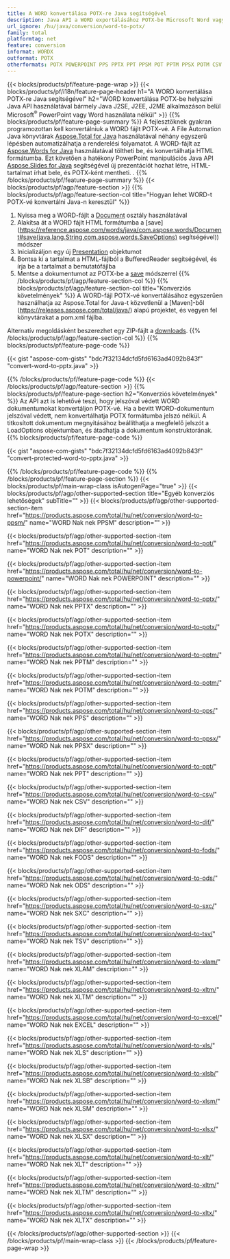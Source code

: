```yaml
---
title: A WORD konvertálása POTX-re Java segítségével
description: Java API a WORD exportálásához POTX-be Microsoft Word vagy PowerPoint használata nélkül
url_ignore: /hu/java/conversion/word-to-potx/
family: total
platformtag: net
feature: conversion
informat: WORDX
outformat: POTX
otherformats: POTX POWERPOINT PPS PPTX PPT PPSM POT PPTM PPSX POTM CSV DIF FODS ODS SXC TSV XLAM XLTM EXCEL XLS XLSB XLSM XLSX XLT XLTM XLTX
---
```

{{< blocks/products/pf/feature-page-wrap >}}
{{< blocks/products/pf/i18n/feature-page-header h1="A WORD konvertálása POTX-re Java segítségével" h2="WORD konvertálása POTX-be helyszíni Java API használatával bármely Java J2SE, J2EE, J2ME alkalmazáson belül Microsoft<sup>&reg;</sup> PowerPoint vagy Word használata nélkül" >}}
{{% blocks/products/pf/feature-page-summary %}}
A fejlesztőknek gyakran programozottan kell konvertálniuk a WORD fájlt POTX-vé. A File Automation Java könyvtárak [Aspose.Total for Java](https://products.aspose.com/total/java/) használatával néhány egyszerű lépésben automatizálhatja a renderelési folyamatot. A WORD-fájlt az [Aspose.Words for Java](https://products.aspose.com/words/java/) használatával töltheti be, és konvertálhatja HTML formátumba. Ezt követően a hatékony PowerPoint manipulációs Java API [Aspose.Slides for Java](https://products.aspose.com/slides/java/) segítségével új prezentációt hozhat létre, HTML-tartalmat írhat bele, és POTX-ként mentheti. .
{{% /blocks/products/pf/feature-page-summary  %}}
{{< blocks/products/pf/agp/feature-section >}}
{{% blocks/products/pf/agp/feature-section-col title="Hogyan lehet WORD-t POTX-vé konvertálni Java-n keresztül" %}}
1. Nyissa meg a WORD-fájlt a [Document](https://reference.aspose.com/words/java/com.aspose.words/Document) osztály használatával
2. Alakítsa át a WORD fájlt HTML formátumba a [save](https://reference.aspose.com/words/java/com.aspose.words/Document#save(java.lang.String,com.aspose.words.SaveOptions) segítségével)) módszer
3. Inicializáljon egy új [Presentation](https://reference.aspose.com/slides/java/com.aspose.slides/Presentation) objektumot
5. Bontsa ki a tartalmat a HTML-fájlból a BufferedReader segítségével, és írja be a tartalmat a bemutatófájlba
6. Mentse a dokumentumot az POTX-be a [save](https://reference.aspose.com/slides/java/com.aspose.slides/Presentation#save-java.io.OutputStream-int-) módszerrel
{{% /blocks/products/pf/agp/feature-section-col %}}
{{% blocks/products/pf/agp/feature-section-col title="Konverziós követelmények" %}}
A WORD-fájl POTX-vé konvertálásához egyszerűen használhatja az Aspose.Total for Java-t közvetlenül a [Maven]-ből (https://releases.aspose.com/total/java/) alapú projektet, és vegyen fel könyvtárakat a pom.xml fájlba.

Alternatív megoldásként beszerezhet egy ZIP-fájlt a [downloads](https://releases.aspose.com/total/java).
{{% /blocks/products/pf/agp/feature-section-col %}}
{{% blocks/products/pf/feature-page-code %}}

{{< gist "aspose-com-gists" "bdc7f32134dcfd5fd6163ad4092b843f" "convert-word-to-pptx.java" >}}


{{% /blocks/products/pf/feature-page-code %}}
{{< /blocks/products/pf/agp/feature-section >}}
{{% blocks/products/pf/feature-page-section  h2="Konverziós követelmények" %}}
Az API azt is lehetővé teszi, hogy jelszóval védett WORD dokumentumokat konvertáljon POTX-vé. Ha a bevitt WORD-dokumentum jelszóval védett, nem konvertálhatja POTX formátumba jelszó nélkül. A titkosított dokumentum megnyitásához beállíthatja a megfelelő jelszót a LoadOptions objektumban, és átadhatja a dokumentum konstruktorának.  
{{% blocks/products/pf/feature-page-code %}}

{{< gist "aspose-com-gists" "bdc7f32134dcfd5fd6163ad4092b843f" "convert-protected-word-to-pptx.java" >}}

{{% /blocks/products/pf/feature-page-code  %}}
{{% /blocks/products/pf/feature-page-section %}}
{{< blocks/products/pf/main-wrap-class isAutogenPage="true" >}}
{{< blocks/products/pf/agp/other-supported-section title="Egyéb konverziós lehetőségek" subTitle="" >}}
{{< blocks/products/pf/agp/other-supported-section-item href="https://products.aspose.com/total/hu/net/conversion/word-to-ppsm/" name="WORD Nak nek PPSM" description="" >}}

{{< blocks/products/pf/agp/other-supported-section-item href="https://products.aspose.com/total/hu/net/conversion/word-to-pot/" name="WORD Nak nek POT" description="" >}}

{{< blocks/products/pf/agp/other-supported-section-item href="https://products.aspose.com/total/hu/net/conversion/word-to-powerpoint/" name="WORD Nak nek POWERPOINT" description="" >}}

{{< blocks/products/pf/agp/other-supported-section-item href="https://products.aspose.com/total/hu/net/conversion/word-to-pptx/" name="WORD Nak nek PPTX" description="" >}}

{{< blocks/products/pf/agp/other-supported-section-item href="https://products.aspose.com/total/hu/net/conversion/word-to-potx/" name="WORD Nak nek POTX" description="" >}}

{{< blocks/products/pf/agp/other-supported-section-item href="https://products.aspose.com/total/hu/net/conversion/word-to-pptm/" name="WORD Nak nek PPTM" description="" >}}

{{< blocks/products/pf/agp/other-supported-section-item href="https://products.aspose.com/total/hu/net/conversion/word-to-potm/" name="WORD Nak nek POTM" description="" >}}

{{< blocks/products/pf/agp/other-supported-section-item href="https://products.aspose.com/total/hu/net/conversion/word-to-pps/" name="WORD Nak nek PPS" description="" >}}

{{< blocks/products/pf/agp/other-supported-section-item href="https://products.aspose.com/total/hu/net/conversion/word-to-ppsx/" name="WORD Nak nek PPSX" description="" >}}

{{< blocks/products/pf/agp/other-supported-section-item href="https://products.aspose.com/total/hu/net/conversion/word-to-ppt/" name="WORD Nak nek PPT" description="" >}}

{{< blocks/products/pf/agp/other-supported-section-item href="https://products.aspose.com/total/hu/net/conversion/word-to-csv/" name="WORD Nak nek CSV" description="" >}}

{{< blocks/products/pf/agp/other-supported-section-item href="https://products.aspose.com/total/hu/net/conversion/word-to-dif/" name="WORD Nak nek DIF" description="" >}}

{{< blocks/products/pf/agp/other-supported-section-item href="https://products.aspose.com/total/hu/net/conversion/word-to-fods/" name="WORD Nak nek FODS" description="" >}}

{{< blocks/products/pf/agp/other-supported-section-item href="https://products.aspose.com/total/hu/net/conversion/word-to-ods/" name="WORD Nak nek ODS" description="" >}}

{{< blocks/products/pf/agp/other-supported-section-item href="https://products.aspose.com/total/hu/net/conversion/word-to-sxc/" name="WORD Nak nek SXC" description="" >}}

{{< blocks/products/pf/agp/other-supported-section-item href="https://products.aspose.com/total/hu/net/conversion/word-to-tsv/" name="WORD Nak nek TSV" description="" >}}

{{< blocks/products/pf/agp/other-supported-section-item href="https://products.aspose.com/total/hu/net/conversion/word-to-xlam/" name="WORD Nak nek XLAM" description="" >}}

{{< blocks/products/pf/agp/other-supported-section-item href="https://products.aspose.com/total/hu/net/conversion/word-to-xltm/" name="WORD Nak nek XLTM" description="" >}}

{{< blocks/products/pf/agp/other-supported-section-item href="https://products.aspose.com/total/hu/net/conversion/word-to-excel/" name="WORD Nak nek EXCEL" description="" >}}

{{< blocks/products/pf/agp/other-supported-section-item href="https://products.aspose.com/total/hu/net/conversion/word-to-xls/" name="WORD Nak nek XLS" description="" >}}

{{< blocks/products/pf/agp/other-supported-section-item href="https://products.aspose.com/total/hu/net/conversion/word-to-xlsb/" name="WORD Nak nek XLSB" description="" >}}

{{< blocks/products/pf/agp/other-supported-section-item href="https://products.aspose.com/total/hu/net/conversion/word-to-xlsm/" name="WORD Nak nek XLSM" description="" >}}

{{< blocks/products/pf/agp/other-supported-section-item href="https://products.aspose.com/total/hu/net/conversion/word-to-xlsx/" name="WORD Nak nek XLSX" description="" >}}

{{< blocks/products/pf/agp/other-supported-section-item href="https://products.aspose.com/total/hu/net/conversion/word-to-xlt/" name="WORD Nak nek XLT" description="" >}}

{{< blocks/products/pf/agp/other-supported-section-item href="https://products.aspose.com/total/hu/net/conversion/word-to-xltm/" name="WORD Nak nek XLTM" description="" >}}

{{< blocks/products/pf/agp/other-supported-section-item href="https://products.aspose.com/total/hu/net/conversion/word-to-xltx/" name="WORD Nak nek XLTX" description="" >}}


{{< /blocks/products/pf/agp/other-supported-section >}}
{{< /blocks/products/pf/main-wrap-class >}}
{{< /blocks/products/pf/feature-page-wrap >}}